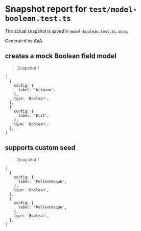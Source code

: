 # Snapshot report for `test/model-boolean.test.ts`

The actual snapshot is saved in `model-boolean.test.ts.snap`.

Generated by [AVA](https://avajs.dev).

## creates a mock Boolean field model

> Snapshot 1

    [
      {
        config: {
          label: 'Aliquam',
        },
        type: 'Boolean',
      },
      {
        config: {
          label: 'Elit',
        },
        type: 'Boolean',
      },
    ]

## supports custom seed

> Snapshot 1

    [
      {
        config: {
          label: 'Pellentesque',
        },
        type: 'Boolean',
      },
      {
        config: {
          label: 'Pellentesque',
        },
        type: 'Boolean',
      },
    ]
